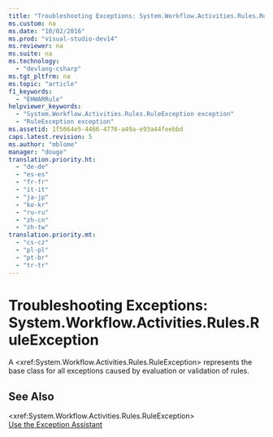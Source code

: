 ```yaml
---
title: "Troubleshooting Exceptions: System.Workflow.Activities.Rules.RuleException"
ms.custom: na
ms.date: "10/02/2016"
ms.prod: "visual-studio-dev14"
ms.reviewer: na
ms.suite: na
ms.technology: 
  - "devlang-csharp"
ms.tgt_pltfrm: na
ms.topic: "article"
f1_keywords: 
  - "EHWARRule"
helpviewer_keywords: 
  - "System.Workflow.Activities.Rules.RuleException exception"
  - "RuleException exception"
ms.assetid: 1f5664e5-4466-4776-a49a-e93a44feebbd
caps.latest.revision: 5
ms.author: "mblome"
manager: "douge"
translation.priority.ht: 
  - "de-de"
  - "es-es"
  - "fr-fr"
  - "it-it"
  - "ja-jp"
  - "ko-kr"
  - "ru-ru"
  - "zh-cn"
  - "zh-tw"
translation.priority.mt: 
  - "cs-cz"
  - "pl-pl"
  - "pt-br"
  - "tr-tr"
---
```

# Troubleshooting Exceptions: System.Workflow.Activities.Rules.RuleException
A \<xref:System.Workflow.Activities.Rules.RuleException> represents the base class for all exceptions caused by evaluation or validation of rules.  
  
## See Also  
 \<xref:System.Workflow.Activities.Rules.RuleException>   
 [Use the Exception Assistant](../Topic/How%20to:%20Use%20the%20Exception%20Assistant.md)